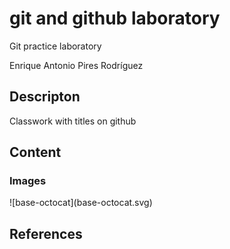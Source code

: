 # git and github laboratory

Git practice laboratory

Enrique Antonio Pires Rodríguez 

<h2>Descripton</h2>
Classwork with titles on github

<h2>Content</h2>
<h3>Images</h3>
![base-octocat](base-octocat.svg)


<h2>References</h2>






